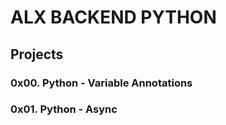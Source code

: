 # ALX BACKEND PYTHON

## Projects

### 0x00. Python - Variable Annotations

### 0x01. Python - Async
